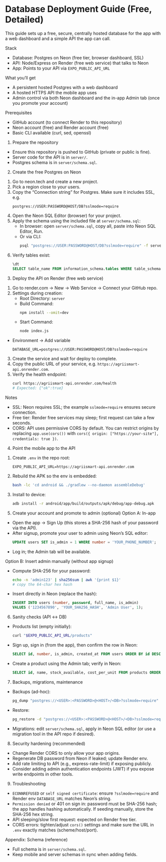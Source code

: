# Database Deployment Guide (Free, Detailed)

This guide sets up a free, secure, centrally hosted database for the app with a web dashboard and a simple API the app can call.

Stack

- Database: Postgres on Neon (free tier, browser dashboard, SSL)
- API: Node/Express on Render (free web service) that talks to Neon
- App: Points to your API via `EXPO_PUBLIC_API_URL`

What you’ll get

- A persistent hosted Postgres with a web dashboard
- A hosted HTTPS API the mobile app uses
- Admin control via both Neon dashboard and the in-app Admin tab (once you promote your account)

Prerequisites

- GitHub account (to connect Render to this repository)
- Neon account (free) and Render account (free)
- Basic CLI available (curl, sed, openssl)

1. Prepare the repository

- Ensure this repository is pushed to GitHub (private or public is fine).
- Server code for the API is in `server/`.
- Postgres schema is in `server/schema.sql`.

2. Create the free Postgres on Neon

1) Go to neon.tech and create a new project.
2) Pick a region close to your users.
3) Copy the “Connection string” for Postgres. Make sure it includes SSL, e.g.
   ```text path=null start=null
   postgres://USER:PASSWORD@HOST/DB?sslmode=require
   ```
4) Open the Neon SQL Editor (browser) for your project.
5) Apply the schema using the included file at `server/schema.sql`:
   - In browser: open `server/schema.sql`, copy all, paste into Neon SQL Editor, Run.
   - Or via CLI:
     ```bash path=null start=null
     psql "postgres://USER:PASSWORD@HOST/DB?sslmode=require" -f server/schema.sql
     ```
6) Verify tables exist:
   ```sql path=null start=null
   \dt
   SELECT table_name FROM information_schema.tables WHERE table_schema='public';
   ```

3. Deploy the API on Render (free web service)

1) Go to render.com → New → Web Service → Connect your GitHub repo.
2) Settings during creation:
   - Root Directory: `server`
   - Build Command:
     ```bash path=null start=null
     npm install --omit=dev
     ```
   - Start Command:
     ```bash path=null start=null
     node index.js
     ```
- Environment → Add variable
    ```text path=null start=null
    DATABASE_URL=postgres://USER:PASSWORD@HOST/DB?sslmode=require
    ```
3) Create the service and wait for deploy to complete.
4) Copy the public URL of your service, e.g. `https://agriismart-api.onrender.com`.
5) Verify the health endpoint:
   ```bash path=null start=null
   curl https://agriismart-api.onrender.com/health
   # Expected: {"ok":true}
   ```

Notes

- SSL: Neon requires SSL; the example `sslmode=require` ensures secure connection.
- Free tier: Render free services may sleep; first request can take a few seconds.
- CORS: API uses permissive CORS by default. You can restrict origins by replacing `app.use(cors())` with `cors({ origin: ["https://your-site"], credentials: true })`.

4. Point the mobile app to the API

1) Create `.env` in the repo root:
   ```env path=null start=null
   EXPO_PUBLIC_API_URL=https://agriismart-api.onrender.com
   ```
2) Rebuild the APK so the env is embedded:
   ```bash path=null start=null
   bash -lc 'cd android && ./gradlew --no-daemon assembleDebug'
   ```
3) Install to device:
   ```bash path=null start=null
   adb install -r android/app/build/outputs/apk/debug/app-debug.apk
   ```

5. Create your account and promote to admin (optional)
   Option A: In-app

- Open the app → Sign Up (this stores a SHA-256 hash of your password via the API).
- After signup, promote your user to admin using Neon’s SQL editor:
  ```sql path=null start=null
  UPDATE users SET is_admin = 1 WHERE number = 'YOUR_PHONE_NUMBER';
  ```
- Log in; the Admin tab will be available.

Option B: Insert admin manually (without app signup)

- Compute SHA-256 for your password:
  ```bash path=null start=null
  echo -n 'admin123' | sha256sum | awk '{print $1}'
  # copy the 64-char hex hash
  ```
- Insert directly in Neon (replace the hash):
  ```sql path=null start=null
  INSERT INTO users (number, password, full_name, is_admin)
  VALUES ('1234567890', 'YOUR_SHA256_HASH', 'Admin User', 1);
  ```

6. Sanity checks (API ↔ DB)

- Products list (empty initially):
  ```bash path=null start=null
  curl "$EXPO_PUBLIC_API_URL/products"
  ```
- Sign up, sign in (from the app), then confirm the row in Neon:
  ```sql path=null start=null
  SELECT id, number, is_admin, created_at FROM users ORDER BY id DESC LIMIT 5;
  ```
- Create a product using the Admin tab; verify in Neon:
  ```sql path=null start=null
  SELECT id, name, stock_available, cost_per_unit FROM products ORDER BY id DESC LIMIT 5;
  ```

7. Backups, migrations, maintenance

- Backups (ad-hoc):
  ```bash path=null start=null
  pg_dump "postgres://<USER>:<PASSWORD>@<HOST>/<DB>?sslmode=require" -Fc -f backup.dump
  ```
- Restore:
  ```bash path=null start=null
  pg_restore -d "postgres://<USER>:<PASSWORD>@<HOST>/<DB>?sslmode=require" -c backup.dump
  ```
- Migrations: edit `server/schema.sql`, apply in Neon SQL editor (or use a migration tool in the API repo if desired).

8. Security hardening (recommended)

- Change Render CORS to only allow your app origins.
- Regenerate DB password from Neon if leaked; update Render env.
- Add rate limiting to API (e.g., express-rate-limit) if exposing publicly.
- Consider adding admin authentication endpoints (JWT) if you expose write endpoints in other tools.

9. Troubleshooting

- `ECONNREFUSED` or `self signed certificate`: ensure `?sslmode=require` and Render env `DATABASE_URL` matches Neon’s string.
- `Permission denied` or 401 on sign in: password must be SHA-256 hash; the app handles hashing automatically. If seeding manually, store the SHA-256 hex string.
- API sleeping/slow first request: expected on Render free tier.
- CORS errors: tighten/adjust `cors()` settings and make sure the URL in `.env` exactly matches (scheme/host/port).

Appendix: Schema (reference)

- Full schema is in `server/schema.sql`.
- Keep mobile and server schemas in sync when adding fields.

